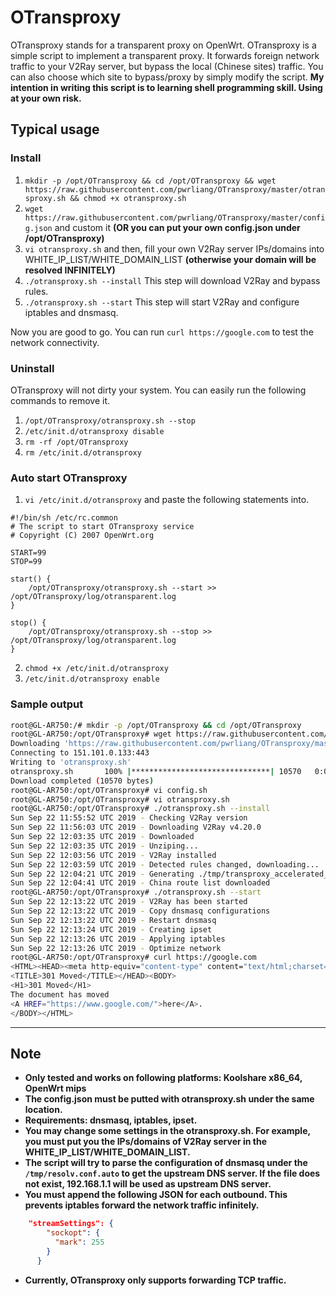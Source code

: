 # OTransproxy
OTransproxy stands for a transparent proxy on OpenWrt. OTransproxy is a simple script to implement a transparent proxy. 
It forwards foreign network traffic to your V2Ray server, but bypass the local (Chinese sites) traffic. You can also choose which site to bypass/proxy by
simply modify the script. **My intention in writing this script is to learning shell programming skill. Using at your own risk.**


## Typical usage
### Install
1. `mkdir -p /opt/OTransproxy && cd /opt/OTransproxy && wget https://raw.githubusercontent.com/pwrliang/OTransproxy/master/otransproxy.sh && chmod +x otransproxy.sh`
2. `wget https://raw.githubusercontent.com/pwrliang/OTransproxy/master/config.json` and custom it 
**(OR you can put your own config.json under /opt/OTransproxy)**
3. `vi otransproxy.sh` and then, fill your own V2Ray server IPs/domains into WHITE_IP_LIST/WHITE_DOMAIN_LIST 
**(otherwise your domain will be resolved INFINITELY)**
4. `./otransproxy.sh --install` This step will download V2Ray and bypass rules.
5. `./otransproxy.sh --start`  This step will start V2Ray and configure iptables and dnsmasq.

Now you are good to go. You can run `curl https://google.com` to test the network connectivity.
### Uninstall
OTransproxy will not dirty your system. You can easily run the following commands to remove it. 
1. `/opt/OTransproxy/otransproxy.sh --stop`
2. `/etc/init.d/otransproxy disable`
3. `rm -rf /opt/OTransproxy`
4. `rm /etc/init.d/otransproxy`
### Auto start OTransproxy
1. `vi /etc/init.d/otransproxy` and paste the following statements into.
```
#!/bin/sh /etc/rc.common
# The script to start OTransproxy service
# Copyright (C) 2007 OpenWrt.org

START=99
STOP=99

start() {
    /opt/OTransproxy/otransproxy.sh --start >> /opt/OTransproxy/log/otransparent.log
}

stop() {
    /opt/OTransproxy/otransproxy.sh --stop >> /opt/OTransproxy/log/otransparent.log
}
```
2. `chmod +x /etc/init.d/otransproxy`
3. `/etc/init.d/otransproxy enable`
### Sample output
```sh
root@GL-AR750:/# mkdir -p /opt/OTransproxy && cd /opt/OTransproxy
root@GL-AR750:/opt/OTransproxy# wget https://raw.githubusercontent.com/pwrliang/OTransproxy/master/otransproxy.sh && chmod +x otransproxy.sh
Downloading 'https://raw.githubusercontent.com/pwrliang/OTransproxy/master/otransproxy.sh'
Connecting to 151.101.0.133:443
Writing to 'otransproxy.sh'
otransproxy.sh       100% |*******************************| 10570   0:00:00 ETA
Download completed (10570 bytes)
root@GL-AR750:/opt/OTransproxy# vi config.sh
root@GL-AR750:/opt/OTransproxy# vi otransproxy.sh
root@GL-AR750:/opt/OTransproxy# ./otransproxy.sh --install
Sun Sep 22 11:55:52 UTC 2019 - Checking V2Ray version
Sun Sep 22 11:56:03 UTC 2019 - Downloading V2Ray v4.20.0
Sun Sep 22 12:03:35 UTC 2019 - Downloaded
Sun Sep 22 12:03:35 UTC 2019 - Unziping...
Sun Sep 22 12:03:56 UTC 2019 - V2Ray installed
Sun Sep 22 12:03:59 UTC 2019 - Detected rules changed, downloading...
Sun Sep 22 12:04:21 UTC 2019 - Generating ./tmp/transproxy_accelerated_domains.conf
Sun Sep 22 12:04:41 UTC 2019 - China route list downloaded
root@GL-AR750:/opt/OTransproxy# ./otransproxy.sh --start
Sun Sep 22 12:13:22 UTC 2019 - V2Ray has been started
Sun Sep 22 12:13:22 UTC 2019 - Copy dnsmasq configurations
Sun Sep 22 12:13:22 UTC 2019 - Restart dnsmasq
Sun Sep 22 12:13:24 UTC 2019 - Creating ipset
Sun Sep 22 12:13:26 UTC 2019 - Applying iptables
Sun Sep 22 12:13:26 UTC 2019 - Optimize network
root@GL-AR750:/opt/OTransproxy# curl https://google.com
<HTML><HEAD><meta http-equiv="content-type" content="text/html;charset=utf-8">
<TITLE>301 Moved</TITLE></HEAD><BODY>
<H1>301 Moved</H1>
The document has moved
<A HREF="https://www.google.com/">here</A>.
</BODY></HTML>
```
---
## Note 
- **Only tested and works on following platforms: Koolshare x86_64, OpenWrt mips**
- **The config.json must be putted with otransproxy.sh under the same location.**
- **Requirements: dnsmasq, iptables, ipset.**
- **You may change some settings in the otransproxy.sh. 
For example, you must put you the IPs/domains of V2Ray server in the WHITE_IP_LIST/WHITE_DOMAIN_LIST.**
- **The script will try to parse the configuration of dnsmasq under the `/tmp/resolv.conf.auto` to get the upstream DNS server. 
If the file does not exist, 192.168.1.1 will be used as upstream DNS server.**
- **You must append the following JSON for each outbound. This prevents iptables forward the network traffic infinitely.**
```json
    "streamSettings": {
        "sockopt": {
          "mark": 255
        }
      } 
```
- **Currently, OTransproxy only supports forwarding TCP traffic.**
